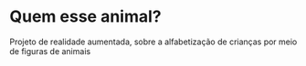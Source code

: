 # Quem esse animal?
Projeto de realidade aumentada, sobre a alfabetização de crianças por meio de figuras de animais
